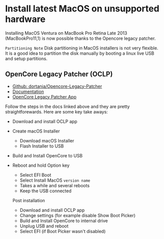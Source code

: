 # Install latest MacOS on unsupported hardware
Installing MacOS Ventura on MacBook Pro Retina Late 2013 (MacBookPro11,1) is now possible thanks to the Opencore legacy patcher.

`Partitioning Note`
Disk partitioning in MacOS installers is not very flexible. It is a good idea to partition the disk manually by booting a linux live USB and setup partitions. 

## OpenCore Legacy Patcher (OCLP)
- [Github: dortania/Opencore-Legacy-Patcher](https://github.com/dortania/OpenCore-Legacy-Patcher)
- [Documentation](https://dortania.github.io/OpenCore-Legacy-Patcher/START.html#how-do-i-get-started)
- [OpenCore Legacy Patcher App](https://github.com/dortania/OpenCore-Legacy-Patcher/releases)

Follow the steps in the docs linked above and they are pretty straightforewards. Here are some key take aways:
- Download and install OCLP app
- Create macOS Installer
  - Download macOS Installer
  - Flash Installer to USB
- Build and Install OpenCore to USB
- Reboot and hold Option key
  - Select EFI Boot
  - Select Install MacOS `version name`
  - Takes a while and several reboots
  - Keep the USB connected
  
  Post installation
  - Download and install OCLP app
  - Change settings (for example disable Show Boot Picker)
  - Build and Install OpenCore to internal drive
  - Unplug USB and reboot
  - Select EFI (if Boot Picker wasn't disabled)